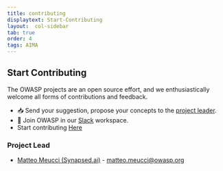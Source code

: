 ```yaml
---
title: contributing 
displaytext: Start-Contributing
layout:  col-sidebar
tab: true
order: 4
tags: AIMA
---
```


## Start Contributing 

The OWASP projects are an open source effort, and we enthusiastically welcome all forms of contributions and feedback.

- 📥 Send your suggestion, propose your concepts to the [project leader](mailto:matteo.meucci@owasp.org).
- 👋 Join OWASP in our [Slack](https://join.slack.com/t/owasp/shared_invite/zt-2xh7welj5-ueQHlFJfmFPL_TKb4LCd6Q) workspace.
- Start contributing [Here](https://github.com/OWASP/www-project-ai-maturity-assessment/tree/main/DRAFT/content)

### Project Lead

- [Matteo Meucci (Synapsed.ai)](https://www.linkedin.com/in/meucci/) - [matteo.meucci@owasp.org](mailto:matteo.meucci@owasp.org)
